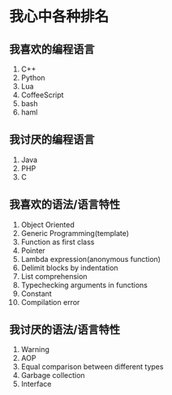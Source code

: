 # 我心中各种排名
## 我喜欢的编程语言

1. C++
2. Python
3. Lua
4. CoffeeScript
5. bash
6. haml

## 我讨厌的编程语言

1. Java
2. PHP
3. C

## 我喜欢的语法/语言特性

1. Object Oriented
2. Generic Programming(template)
3. Function as first class
4. Pointer
5. Lambda expression(anonymous function)
6. Delimit blocks by indentation
7. List comprehension
8. Typechecking arguments in functions
9. Constant
10. Compilation error

## 我讨厌的语法/语言特性

1. Warning
2. AOP
3. Equal comparison between different types
4. Garbage collection
5. Interface

